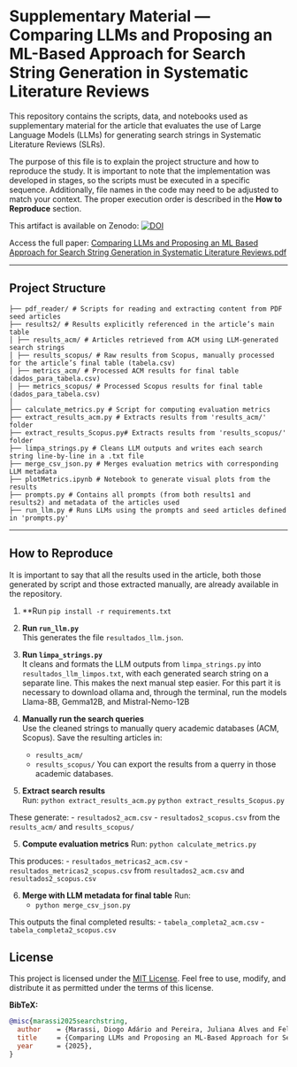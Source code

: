 # Supplementary Material — Comparing LLMs and Proposing an ML-Based Approach for Search String Generation in Systematic Literature Reviews

This repository contains the scripts, data, and notebooks used as supplementary material for the article that evaluates the use of Large Language Models (LLMs) for generating search strings in Systematic Literature Reviews (SLRs).

The purpose of this file is to explain the project structure and how to reproduce the study. It is important to note that the implementation was developed in stages, so the scripts must be executed in a specific sequence. Additionally, file names in the code may need to be adjusted to match your context. The proper execution order is described in the **How to Reproduce** section.

This artifact is available on Zenodo: [![DOI](https://zenodo.org/badge/DOI/10.5281/zenodo.15984172.svg)](https://doi.org/10.5281/zenodo.15984172)

Access the full paper: [Comparing LLMs and Proposing an ML Based Approach for Search String Generation in Systematic Literature Reviews.pdf](https://github.com/user-attachments/files/21347421/Comparing.LLMs.and.Proposing.an.ML.Based.Approach.for.Search.String.Generation.in.Systematic.Literature.Reviews.pdf)


---

## Project Structure
```
├── pdf_reader/ # Scripts for reading and extracting content from PDF seed articles
├── results2/ # Results explicitly referenced in the article’s main table
│ ├── results_acm/ # Articles retrieved from ACM using LLM-generated search strings
│ ├── results_scopus/ # Raw results from Scopus, manually processed for the article’s final table (tabela.csv)
│ ├── metrics_acm/ # Processed ACM results for final table (dados_para_tabela.csv)
│ ├── metrics_scopus/ # Processed Scopus results for final table (dados_para_tabela.csv)
│
├── calculate_metrics.py # Script for computing evaluation metrics
├── extract_results_acm.py # Extracts results from 'results_acm/' folder
├── extract_results_Scopus.py# Extracts results from 'results_scopus/' folder
├── limpa_strings.py # Cleans LLM outputs and writes each search string line-by-line in a .txt file
├── merge_csv_json.py # Merges evaluation metrics with corresponding LLM metadata
├── plotMetrics.ipynb # Notebook to generate visual plots from the results
├── prompts.py # Contains all prompts (from both results1 and results2) and metadata of the articles used
├── run_llm.py # Runs LLMs using the prompts and seed articles defined in 'prompts.py'
```

---

## How to Reproduce
It is important to say that all the results used in the article, both those generated by script and those extracted manually, are already available in the repository.

1. **Run `pip install -r requirements.txt`

2. **Run `run_llm.py`**  
   This generates the file `resultados_llm.json`.
   
3. **Run `limpa_strings.py`**  
   It cleans and formats the LLM outputs from  `limpa_strings.py` into `resultados_llm_limpos.txt`, with each generated search string on a separate line. This makes the next manual step easier.
   For this part it is necessary to download ollama and, through the terminal, run the models Llama-8B, Gemma12B, and Mistral-Nemo-12B
   
5. **Manually run the search queries**  
   Use the cleaned strings to manually query academic databases (ACM, Scopus). Save the resulting articles in:
   - `results_acm/`
   - `results_scopus/`
   You can export the results from a querry in those academic databases.

6. **Extract search results**  
   Run:
   `python extract_results_acm.py`
   `python extract_results_Scopus.py`

These generate:
    - `resultados2_acm.csv`
    - `resultados2_scopus.csv`
from the `results_acm/` and `results_scopus/`
   
5. **Compute evaluation metrics**
Run:
`python calculate_metrics.py`

This produces:
    - `resultados_metricas2_acm.csv`
    - `resultados_metricas2_scopus.csv`
from  `resultados2_acm.csv` and `resultados2_scopus.csv`

6. **Merge with LLM metadata for final table**
Run:
    - `python merge_csv_json.py`

This outputs the final completed results:
    - `tabela_completa2_acm.csv`
    - `tabela_completa2_scopus.csv`

## License

This project is licensed under the [MIT License](LICENSE). Feel free to use, modify, and distribute it as permitted under the terms of this license.

**BibTeX:**
```bibtex
@misc{marassi2025searchstring,
  author    = {Marassi, Diogo Adário and Pereira, Juliana Alves and Felizardo, Katia Romero},
  title     = {Comparing LLMs and Proposing an ML-Based Approach for Search String Generation in Systematic Literature Reviews},
  year      = {2025},
}
```
